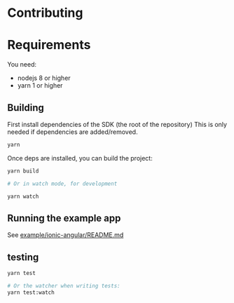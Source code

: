 # Contributing

# Requirements

You need:

- nodejs 8 or higher
- yarn 1 or higher

## Building

First install dependencies of the SDK (the root of the repository)
This is only needed if dependencies are added/removed.

```sh
yarn
```

Once deps are installed, you can build the project:

```sh
yarn build

# Or in watch mode, for development

yarn watch
```

## Running the example app

See [example/ionic-angular/README.md](example/ionic-angular/README.md)

## testing

```sh
yarn test

# Or the watcher when writing tests:
yarn test:watch
```
